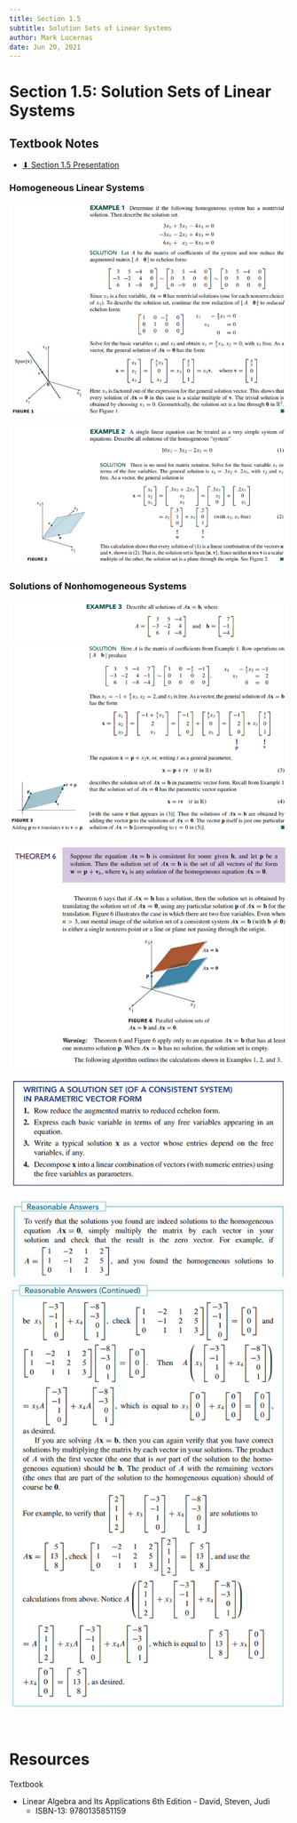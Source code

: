 ```yaml
---
title: Section 1.5
subtitle: Solution Sets of Linear Systems
author: Mark Lucernas
date: Jun 20, 2021
---
```



# Section 1.5: Solution Sets of Linear Systems

## Textbook Notes

- [⬇ Section 1.5 Presentation](file:../../../../../files/summer-2021/MATH-254/notes/ch-1/sec_1-5_presentation.pptx)

### Homogeneous Linear Systems

![Example 1](../../../../../files/summer-2021/MATH-254/notes/ch-1/sec_1-5_example_1.png)

![Example 2.1](../../../../../files/summer-2021/MATH-254/notes/ch-1/sec_1-5_example_2-1.png)
![Example 2.2](../../../../../files/summer-2021/MATH-254/notes/ch-1/sec_1-5_example_2-2.png)

### Solutions of Nonhomogeneous Systems

![Example 3.1](../../../../../files/summer-2021/MATH-254/notes/ch-1/sec_1-5_example_3-1.png)
![Example 3.2](../../../../../files/summer-2021/MATH-254/notes/ch-1/sec_1-5_example_3-2.png)

![Theorem 6](../../../../../files/summer-2021/MATH-254/notes/ch-1/sec_1-5_theorem_6.png)

![Writing a Solution Set](../../../../../files/summer-2021/MATH-254/notes/ch-1/sec_1-5_writting_a_solution_set.png)

![Reasonable Answers 1](../../../../../files/summer-2021/MATH-254/notes/ch-1/sec_1-5_reasonable_answers_1.png)
![Reasonable Answers 2](../../../../../files/summer-2021/MATH-254/notes/ch-1/sec_1-5_reasonable_answers_2.png)

<br>

# Resources

Textbook

+ Linear Algebra and Its Applications 6th Edition - David, Steven, Judi
  + ISBN-13: 9780135851159

